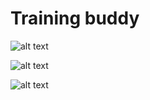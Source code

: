 # Training buddy

![alt text](https://user-images.githubusercontent.com/28056781/48670573-67f00a00-eb22-11e8-9454-cbfb9dd74bd1.jpg)

![alt text](https://user-images.githubusercontent.com/28056781/48670574-67f00a00-eb22-11e8-90c5-6534b2c5254b.jpg)

![alt text](https://user-images.githubusercontent.com/28056781/48670575-67f00a00-eb22-11e8-8985-82604925fe45.jpg)
